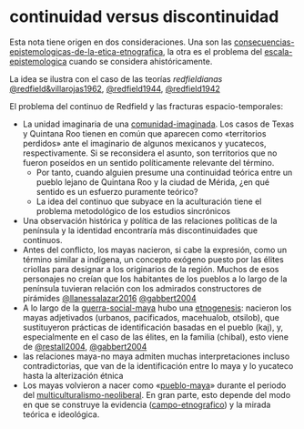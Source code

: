 # continuidad versus discontinuidad

Esta nota tiene origen en dos consideraciones. Una son las [consecuencias-epistemologicas-de-la-etica-etnografica](consecuencias-epistemologicas-de-la-etica-etnografica.md), la otra es el problema del [escala-epistemologica](escala-epistemologica.md) cuando se considera ahistóricamente.

La idea se ilustra con el caso de las teorías *redfieldianas* [@redfield&villarojas1962](@redfield&villarojas1962.md), [@redfield1944](@redfield1944.md), [@redfield1942](@redfield1942.md)

El problema del continuo de Redfield y las fracturas espacio-temporales:

* La unidad imaginaria de una [comunidad-imaginada](comunidad-imaginada.md). Los casos de Texas y Quintana Roo tienen en común que aparecen como «territorios perdidos» ante el imaginario de algunos mexicanos y yucatecos, respectivamente. Si se reconsidera el asunto, son territorios que no fueron poseídos en un sentido políticamente relevante del término.
  * Por tanto, cuando alguien presume una continuidad teórica entre un pueblo lejano de Quintana Roo y la ciudad de Mérida, ¿en qué sentido es un esfuerzo puramente teórico?
  * La idea del continuo que subyace en la aculturación tiene el problema metodológico de los estudios sincrónicos
* Una observación histórica y política de las relaciones políticas de la península y la identidad encontraría más discontinuidades que continuos.
* Antes del conflicto, los mayas nacieron, si cabe la expresión, como un término similar a indígena, un concepto exógeno puesto por las élites criollas para designar a los originarios de la región. Muchos de esos personajes no creían que los habitantes de los pueblos a lo largo de la península tuvieran relación con los admirados constructores de pirámides [@llanessalazar2016](@llanessalazar2016.md) [@gabbert2004](@gabbert2004.md)
* A lo largo de la [guerra-social-maya](guerra-social-maya.md) hubo una [etnogenesis](etnogenesis.md): nacieron los mayas adjetivados (urbanos, pacificados, macehualob, otsilob), que sustituyeron prácticas de identificación basadas en el pueblo (kaj), y, especialmente en el caso de las élites, en la familia (chibal), esto viene de [@restall2004](@restall2004.md), [@gabbert2004](@gabbert2004.md)
* las relaciones maya-no maya admiten muchas interpretaciones incluso contradictorias, que van de la identificación entre lo maya y lo yucateco hasta la alterización étnica
* Los mayas volvieron a nacer como «[pueblo-maya](pueblo-maya.md)» durante el periodo del [multiculturalismo-neoliberal](multiculturalismo-neoliberal.md). En gran parte, esto depende del modo en que se construye la evidencia ([campo-etnografico](campo-etnografico.md)) y la mirada teórica e ideológica.
